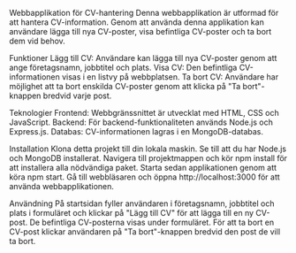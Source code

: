 Webbapplikation för CV-hantering
Denna webbapplikation är utformad för att hantera CV-information. Genom att använda denna applikation kan användare lägga till nya CV-poster, visa befintliga CV-poster och ta bort dem vid behov.

Funktioner
Lägg till CV: Användare kan lägga till nya CV-poster genom att ange företagsnamn, jobbtitel och plats.
Visa CV: Den befintliga CV-informationen visas i en listvy på webbplatsen.
Ta bort CV: Användare har möjlighet att ta bort enskilda CV-poster genom att klicka på "Ta bort"-knappen bredvid varje post.

Teknologier
Frontend: Webbgränssnittet är utvecklat med HTML, CSS och JavaScript.
Backend: För backend-funktionaliteten används Node.js och Express.js.
Databas: CV-informationen lagras i en MongoDB-databas.

Installation
Klona detta projekt till din lokala maskin.
Se till att du har Node.js och MongoDB installerat.
Navigera till projektmappen och kör npm install för att installera alla nödvändiga paket.
Starta sedan applikationen genom att köra npm start.
Gå till webbläsaren och öppna http://localhost:3000 för att använda webbapplikationen.

Användning
På startsidan fyller användaren i företagsnamn, jobbtitel och plats i formuläret och klickar på "Lägg till CV" för att lägga till en ny CV-post.
De befintliga CV-posterna visas under formuläret.
För att ta bort en CV-post klickar användaren på "Ta bort"-knappen bredvid den post de vill ta bort.
